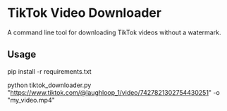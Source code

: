 # TikTok Video Downloader

A command line tool for downloading TikTok videos without a watermark.

## Usage

pip install -r requirements.txt
 
python tiktok_downloader.py "https://www.tiktok.com/@laughloop_1/video/7427821302754430251" -o "my_video.mp4"